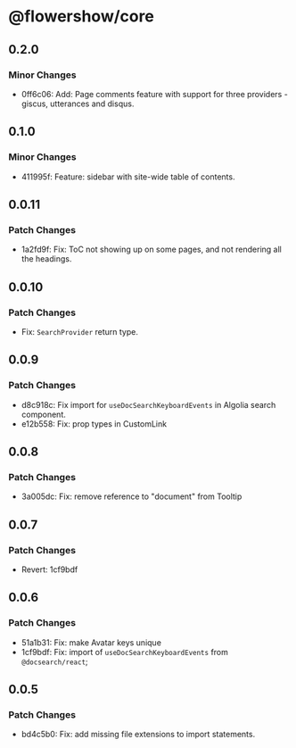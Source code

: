 # @flowershow/core

## 0.2.0

### Minor Changes

- 0ff6c06: Add: Page comments feature with support for three providers - giscus, utterances and disqus.

## 0.1.0

### Minor Changes

- 411995f: Feature: sidebar with site-wide table of contents.

## 0.0.11

### Patch Changes

- 1a2fd9f: Fix: ToC not showing up on some pages, and not rendering all the headings.

## 0.0.10

### Patch Changes

- Fix: `SearchProvider` return type.

## 0.0.9

### Patch Changes

- d8c918c: Fix import for `useDocSearchKeyboardEvents` in Algolia search component.
- e12b558: Fix: prop types in CustomLink

## 0.0.8

### Patch Changes

- 3a005dc: Fix: remove reference to "document" from Tooltip

## 0.0.7

### Patch Changes

- Revert: 1cf9bdf

## 0.0.6

### Patch Changes

- 51a1b31: Fix: make Avatar keys unique
- 1cf9bdf: Fix: import of `useDocSearchKeyboardEvents` from `@docsearch/react`;

## 0.0.5

### Patch Changes

- bd4c5b0: Fix: add missing file extensions to import statements.
